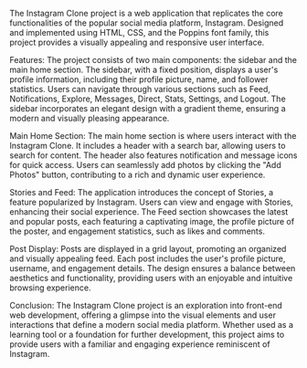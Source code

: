 The Instagram Clone project is a web application that replicates the core functionalities of the popular social media platform, Instagram. Designed and implemented using HTML, CSS, and the Poppins font family, this project provides a visually appealing and responsive user interface.

Features:
The project consists of two main components: the sidebar and the main home section. The sidebar, with a fixed position, displays a user's profile information, including their profile picture, name, and follower statistics. Users can navigate through various sections such as Feed, Notifications, Explore, Messages, Direct, Stats, Settings, and Logout. The sidebar incorporates an elegant design with a gradient theme, ensuring a modern and visually pleasing appearance.

Main Home Section:
The main home section is where users interact with the Instagram Clone. It includes a header with a search bar, allowing users to search for content. The header also features notification and message icons for quick access. Users can seamlessly add photos by clicking the "Add Photos" button, contributing to a rich and dynamic user experience.

Stories and Feed:
The application introduces the concept of Stories, a feature popularized by Instagram. Users can view and engage with Stories, enhancing their social experience. The Feed section showcases the latest and popular posts, each featuring a captivating image, the profile picture of the poster, and engagement statistics, such as likes and comments.

Post Display:
Posts are displayed in a grid layout, promoting an organized and visually appealing feed. Each post includes the user's profile picture, username, and engagement details. The design ensures a balance between aesthetics and functionality, providing users with an enjoyable and intuitive browsing experience.

Conclusion:
The Instagram Clone project is an exploration into front-end web development, offering a glimpse into the visual elements and user interactions that define a modern social media platform. Whether used as a learning tool or a foundation for further development, this project aims to provide users with a familiar and engaging experience reminiscent of Instagram.
